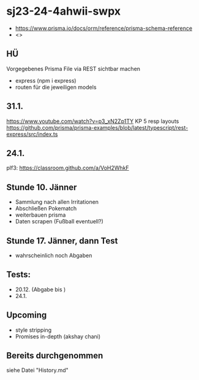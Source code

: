 # sj23-24-4ahwii-swpx

-   <https://www.prisma.io/docs/orm/reference/prisma-schema-reference>
-   <>

## HÜ

Vorgegebenes Prisma File via REST sichtbar machen

-   express (npm i express)
-   routen für die jeweiligen models

## 31.1.

<https://www.youtube.com/watch?v=p3_xN2Zp1TY> KP 5 resp layouts
<https://github.com/prisma/prisma-examples/blob/latest/typescript/rest-express/src/index.ts>

## 24.1.

plf3: <https://classroom.github.com/a/VoH2WhkF>

## Stunde 10. Jänner

-   Sammlung nach allen Irritationen
-   Abschließen Pokematch
-   weiterbauen prisma
-   Daten scrapen (Fußball eventuell?)

## Stunde 17. Jänner, dann Test

-   wahrscheinlich noch Abgaben

## Tests:

-   20.12. (Abgabe bis )
-   24.1.

## Upcoming

-   style stripping
-   Promises in-depth (akshay chani)

## Bereits durchgenommen

siehe Datei "History.md"
